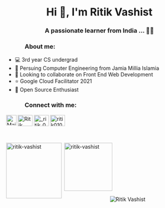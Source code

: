 <h1 align="center">Hi 👋, I'm Ritik Vashist </h1>

<h3 align="center">A passionate learner from India ... 👨‍💻</h3>

<h3 style="left: 50px; position:relative;">About me:</h3>

- 💻 3rd year CS undergrad
- 📖 Persuing Computer Engineering from Jamia Millia Islamia
- 🤝 Looking to collaborate on Front End Web Development
- ⭐ Google Cloud Facilitator 2021
- 🤠 Open Source Enthusiast 


<h3 style="left: 50px; position:relative;">Connect with me:</h3> 
<p>
<a href="mailto:ritikvashist0109@gmail.com"><img align="left" title="Mail - Ritik Vashist" alt="Mail" height="28px" src="https://image.flaticon.com/icons/png/512/281/281769.png" /></a>
<a href="https://www.linkedin.com/in/ritik-vashist-963ba1203/" target="blank"><img align="center" src="https://raw.githubusercontent.com/rahuldkjain/github-profile-readme-generator/master/src/images/icons/Social/linked-in-alt.svg" alt="Ritik Vashist" height="30" width="40" /></a>
<a href="https://www.instagram.com/_ritik_0001_/" target="blank"><img align="center" src="https://raw.githubusercontent.com/rahuldkjain/github-profile-readme-generator/master/src/images/icons/Social/instagram.svg" alt="_ritik_0001_" height="30" width="40" /></a>
<a href="https://leetcode.com/ritik0109/" target="blank"><img align="center" src="https://raw.githubusercontent.com/rahuldkjain/github-profile-readme-generator/master/src/images/icons/Social/leet-code.svg" alt="ritik0109" height="30" width="40" /></a>
</p>


<br>
<p><img align="left" src="https://github-readme-stats.vercel.app/api/top-langs?username=ritik-vashist&show_icons=true&locale=en&layout=compact" alt="ritik-vashist" height = 150 /></p>
<p> <img align="center" src="https://github-readme-stats.vercel.app/api?username=ritik-vashist&show_icons=true&locale=en" alt="ritik-vashist" height = 130/></p> 
<p align="center"> <img src="https://komarev.com/ghpvc/?username=ritik-vashist&label=visitors&color=blue&style=flat" alt="Ritik Vashist" /> </p>

